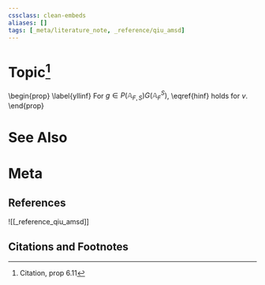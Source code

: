 ```yaml
---
cssclass: clean-embeds
aliases: []
tags: [_meta/literature_note, _reference/qiu_amsd]
---
```

# Topic[^1]
\begin{prop} \label{yllinf}  For $g\in P ({\mathbb {A}}_{F,S})G({\mathbb {A}}_F^{ S})$, \eqref{hinf} holds for $v$. \end{prop}

# See Also

# Meta
## References
![[_reference_qiu_amsd]]


## Citations and Footnotes
[^1]: Citation, prop 6.11